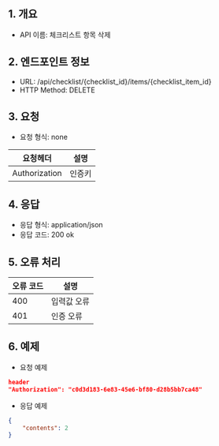 ## 1. 개요
- API 이름: 체크리스트 항목 삭제

## 2. 엔드포인트 정보
- URL: /api/checklist/{checklist_id}/items/{checklist_item_id}
- HTTP Method: DELETE

## 3. 요청
- 요청 형식: none

| 요청헤더 | 설명 |
|----------|------|
| Authorization | 인증키 |

## 4. 응답
- 응답 형식: application/json
- 응답 코드: 200 ok

## 5. 오류 처리
| 오류 코드 | 설명 |
|----------|------|
| 400 | 입력값 오류 |
| 401 | 인증 오류 |

## 6. 예제
- 요청 예제
```json
header
"Authorization": "c0d3d183-6e83-45e6-bf80-d28b5bb7ca48"
```
- 응답 예제
```json
{
    "contents": 2
}
```
